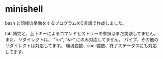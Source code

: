 # minishell

bash と同様の挙動をするプログラムをC言語で作成しました。

tab 補完と、上下キーによるコマンドヒストリーの参照はまだ実装してません。
また、リダイレクトは、 "<<", "&>" にのみ対応してません。
パイプ、その他のリダイレクトは対応してます。
環境変数、shell変数、終了ステータスにも対応してます。
